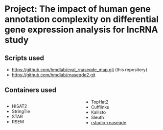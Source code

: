 # Project: The impact of human gene annotation complexity on differential gene expression analysis for lncRNA study

## Scripts used

- https://github.com/hmdlab/eval_rnaseqde_map.git (this repository)
- https://github.com/hmdlab/rnaseqde2.git


## Containers used

<div style="columns: 2;">

- HISAT2
- StringTie
- STAR
- RSEM
- TopHat2
- Cufflinks
- Kallisto
- Sleuth
- [rstudio-rnaseqde](https://singularity-hub.org/collections/4866)

</div>
